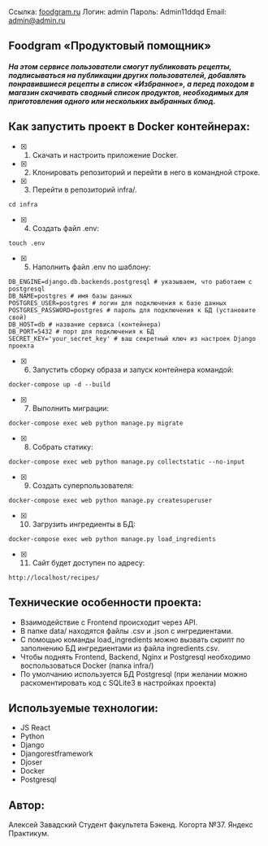 Ссылка: [foodgram.ru](http://158.160.52.108/recipes)
Логин: admin
Пароль: Admin11ddqd
Email: admin@admin.ru

## Foodgram «Продуктовый помощник»
##### На этом сервисе пользователи смогут публиковать рецепты, подписываться на публикации других пользователей, добавлять понравившиеся рецепты в список «Избранное», а перед походом в магазин скачивать сводный список продуктов, необходимых для приготовления одного или нескольких выбранных блюд.

## Как запустить проект в Docker контейнерах:
- [x] 1) Скачать и настроить приложение Docker.
- [x] 2) Клонировать репозиторий и перейти в него в командной строке.

- [x] 3) Перейти в репозиторий infra/.

```
cd infra
```

- [x] 4) Создать файл .env:

```
touch .env
```

- [x] 5) Наполнить файл .env по шаблону:

```
DB_ENGINE=django.db.backends.postgresql # указываем, что работаем с postgresql
DB_NAME=postgres # имя базы данных
POSTGRES_USER=postgres # логин для подключения к базе данных
POSTGRES_PASSWORD=postgres # пароль для подключения к БД (установите свой)
DB_HOST=db # название сервиса (контейнера)
DB_PORT=5432 # порт для подключения к БД
SECRET_KEY='your_secret_key' # ваш секретный ключ из настроек Django проекта
```

- [x] 6) Запустить сборку образа и запуск контейнера командой:

```
docker-compose up -d --build
```

- [x] 7) Выполнить миграции:

```
docker-compose exec web python manage.py migrate
```

- [x] 8) Собрать статику:

```
docker-compose exec web python manage.py collectstatic --no-input 
```

- [x] 9) Создать суперпользователя:

```
docker-compose exec web python manage.py createsuperuser
```

- [x] 10) Загрузить ингредиенты в БД:

```
docker-compose exec web python manage.py load_ingredients
```

- [x] 11) Сайт будет доступен по адресу:

```
http://localhost/recipes/
```

## Технические особенности проекта:
- Взаимодействие с Frontend происходит через API.
- В папке data/ находятся файлы .csv и .json с ингредиентами.
- С помощью команды load_ingredients можно вызвать скрипт по заполнению БД ингредиентами из файла ingredients.csv.
- Чтобы поднять Frontend, Backend, Nginx и Postgresql необходимо воспользоваться Docker (папка infra/)
- По умолчанию используется БД Postgresql (при желании можно раскоментировать код с SQLite3 в настройках проекта)

## Используемые технологии:

- JS React
- Python
- Django
- Djangorestframework
- Djoser
- Docker
- Postgresql

## Автор:

Алексей Завадский
Студент факультета Бэкенд. Когорта №37.
Яндекс Практикум.
